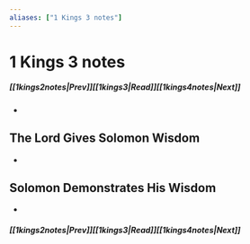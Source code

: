 ```yaml
---
aliases: ["1 Kings 3 notes"]
---
```

# 1 Kings 3 notes
##### <span class=arrow-left></span>[[1kings2notes|Prev]]<span class=navigation-separator></span>[[1kings3|Read]]<span class=navigation-separator></span>[[1kings4notes|Next]]<span class=arrow-right></span>
- 
## The Lord Gives Solomon Wisdom
- 
## Solomon Demonstrates His Wisdom
- 
##### <span class=arrow-left></span>[[1kings2notes|Prev]]<span class=navigation-separator></span>[[1kings3|Read]]<span class=navigation-separator></span>[[1kings4notes|Next]]<span class=arrow-right></span>